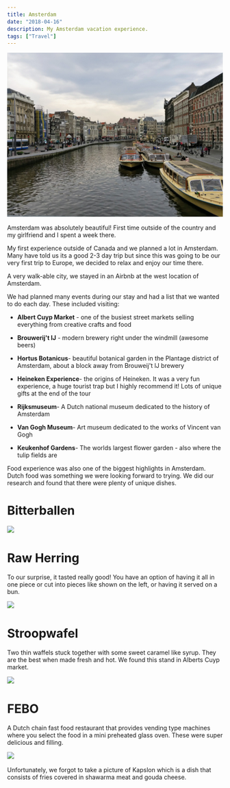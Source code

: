 ```yaml
---
title: Amsterdam
date: "2018-04-16"
description: My Amsterdam vacation experience.
tags: ["Travel"]
---
```


![Amsterdam](./amsterdam.jpg)

Amsterdam was absolutely beautiful! First time outside of the country and my girlfriend and I spent a week there.

My first experience outside of Canada and we planned a lot in Amsterdam. Many have told us its a good 2-3 day trip but since this was going to be our very first trip to Europe, we decided to relax and enjoy our time there.

A very walk-able city, we stayed in an Airbnb at the west location of Amsterdam.

We had planned many events during our stay and had a list that we wanted to do each day. These included visiting:

- **Albert Cuyp Market** - one of the busiest street markets selling everything from creative crafts and food

- **Brouwerij't lJ** - modern brewery right under the windmill (awesome beers)

- **Hortus Botanicus**- beautiful botanical garden in the Plantage district of Amsterdam, about a block away from Brouweij't lJ brewery

- **Heineken Experience**- the origins of Heineken. It was a very fun experience, a huge tourist trap but I highly recommend it! Lots of unique gifts at the end of the tour

- **Rijksmuseum**- A Dutch national museum dedicated to the history of Amsterdam

- **Van Gogh Museum**- Art museum dedicated to the works of Vincent van Gogh

- **Keukenhof Gardens**- The worlds largest flower garden - also where the tulip fields are

Food experience was also one of the biggest highlights in Amsterdam. Dutch food was something we were looking forward to trying. We did our research and found that there were plenty of unique dishes.

# **Bitterballen**

![](http://kiendang.me/wp-content/uploads/2018/03/Bitterballen.jpg)

# **Raw Herring**

To our surprise, it tasted really good! You have an option of having it all in one piece or cut into pieces like shown on the left, or having it served on a bun.

![](http://kiendang.me/wp-content/uploads/2018/03/raw-herring-e1537283751523.jpg)

# **Stroopwafel**

Two thin waffels stuck together with some sweet caramel like syrup. They are the best when made fresh and hot. We found this stand in Alberts Cuyp market.

![](http://kiendang.me/wp-content/uploads/2018/03/waffel.jpg)

# **FEBO**

A Dutch chain fast food restaurant that provides vending type machines where you select the food in a mini preheated glass oven. These were super delicious and filling.

![](http://kiendang.me/wp-content/uploads/2018/06/MVIMG_20180409_121753-1.jpg)

Unfortunately, we forgot to take a picture of Kapslon which is a dish that consists of fries covered in shawarma meat and gouda cheese.
